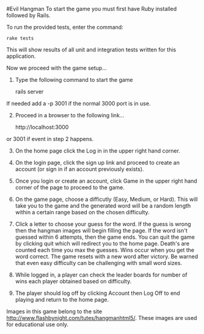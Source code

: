 #Evil Hangman
To start the game you must first have Ruby installed followed by Rails.

To run the provided tests, enter the command:

	rake tests

This will show results of all unit and integration tests written for this application.

Now we proceed with the game setup...
1. Type the following command to start the game

	rails server

If needed add a -p 3001 if the normal 3000 port is in use.


2. Proceed in a browser to the following link...
	
	http://localhost:3000

or 3001 if event in step 2 happens.

3. On the home page click the Log in in the upper right hand corner.

4. On the login page, click the sign up link and proceed to create an account (or sign in if an account previously exists).

5. Once you login or create an account, click Game in the upper right hand corner of the page to proceed to the game.

6. On the game page, choose a difficutly (Easy, Medium, or Hard). This will take you to the game and the generated word will be a random length within a certain range based on the chosen difficulty. 

7. Click a letter to choose your guess for the word. If the guess is wrong then the hangman images will begin filling the page. If the word isn't guessed within 6 attempts, then the game ends. You can quit the game by clicking quit which will redirect you to the home page. Death's are counted each time you max the guesses. Wins occur when you get the word correct. The game resets with a new word after victory. Be warned that even easy difficulty can be challenging with small word sizes.

8. While logged in, a player can check the leader boards for number of wins each player obtained based on difficulty.

9. The player should log off by clicking Account then Log Off to end playing and return to the home page.

Images in this game belong to the site http://www.flashbynight.com/tutes/hangmanhtml5/. These images are used for educational use only. 	
